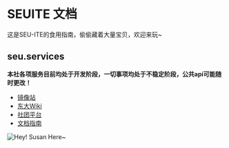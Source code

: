# SEUITE 文档

这是SEU-ITE的食用指南，偷偷藏着大量宝贝，欢迎来玩~

## seu.services

**本社各项服务目前均处于开发阶段，一切事项均处于不稳定阶段，公共api可能随时更改！**

- [镜像站](https://docs.seu.services/intro/MirrorStation)
- [东大Wiki](https://wiki.seu.services)
- [社团平台](https://club.seu.services)
- [文档指南](https://docs.seu.services/intro/SEUITEDocManual)

![Hey! Susan Here~](https://i.loli.net/2019/03/21/5c93025b4a009.jpg)
